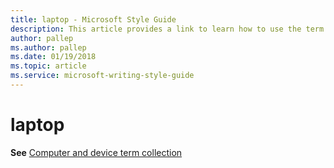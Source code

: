 ```yaml
---
title: laptop - Microsoft Style Guide
description: This article provides a link to learn how to use the term laptop in Microsoft documents.
author: pallep
ms.author: pallep
ms.date: 01/19/2018
ms.topic: article
ms.service: microsoft-writing-style-guide
---
```


# laptop

**See** [Computer and device term collection](~/a-z-word-list-term-collections/term-collections/computer-device-terms.md)
